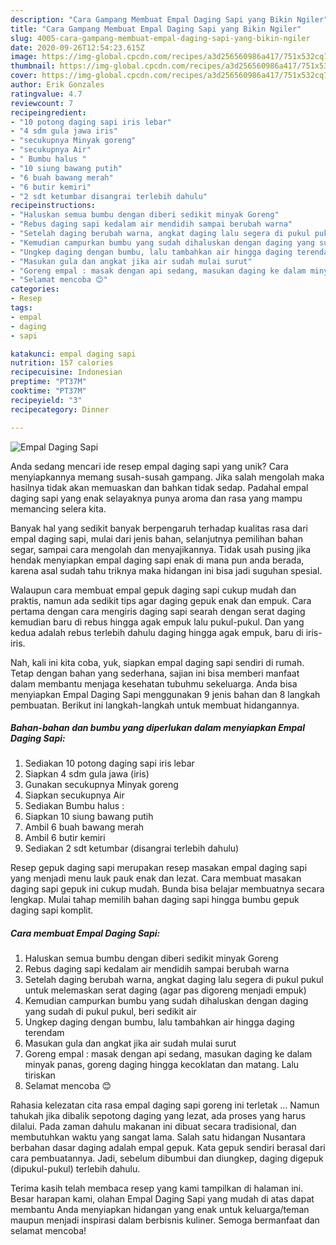 ```yaml
---
description: "Cara Gampang Membuat Empal Daging Sapi yang Bikin Ngiler"
title: "Cara Gampang Membuat Empal Daging Sapi yang Bikin Ngiler"
slug: 4005-cara-gampang-membuat-empal-daging-sapi-yang-bikin-ngiler
date: 2020-09-26T12:54:23.615Z
image: https://img-global.cpcdn.com/recipes/a3d256560986a417/751x532cq70/empal-daging-sapi-foto-resep-utama.jpg
thumbnail: https://img-global.cpcdn.com/recipes/a3d256560986a417/751x532cq70/empal-daging-sapi-foto-resep-utama.jpg
cover: https://img-global.cpcdn.com/recipes/a3d256560986a417/751x532cq70/empal-daging-sapi-foto-resep-utama.jpg
author: Erik Gonzales
ratingvalue: 4.7
reviewcount: 7
recipeingredient:
- "10 potong daging sapi iris lebar"
- "4 sdm gula jawa iris"
- "secukupnya Minyak goreng"
- "secukupnya Air"
- " Bumbu halus "
- "10 siung bawang putih"
- "6 buah bawang merah"
- "6 butir kemiri"
- "2 sdt ketumbar disangrai terlebih dahulu"
recipeinstructions:
- "Haluskan semua bumbu dengan diberi sedikit minyak Goreng"
- "Rebus daging sapi kedalam air mendidih sampai berubah warna"
- "Setelah daging berubah warna, angkat daging lalu segera di pukul pukul untuk melemaskan serat daging (agar pas digoreng menjadi empuk)"
- "Kemudian campurkan bumbu yang sudah dihaluskan dengan daging yang sudah di pukul pukul, beri sedikit air"
- "Ungkep daging dengan bumbu, lalu tambahkan air hingga daging terendam"
- "Masukan gula dan angkat jika air sudah mulai surut"
- "Goreng empal : masak dengan api sedang, masukan daging ke dalam minyak panas, goreng daging hingga kecoklatan dan matang. Lalu tiriskan"
- "Selamat mencoba 😊"
categories:
- Resep
tags:
- empal
- daging
- sapi

katakunci: empal daging sapi 
nutrition: 157 calories
recipecuisine: Indonesian
preptime: "PT37M"
cooktime: "PT37M"
recipeyield: "3"
recipecategory: Dinner

---
```



![Empal Daging Sapi](https://img-global.cpcdn.com/recipes/a3d256560986a417/751x532cq70/empal-daging-sapi-foto-resep-utama.jpg)

Anda sedang mencari ide resep empal daging sapi yang unik? Cara menyiapkannya memang susah-susah gampang. Jika salah mengolah maka hasilnya tidak akan memuaskan dan bahkan tidak sedap. Padahal empal daging sapi yang enak selayaknya punya aroma dan rasa yang mampu memancing selera kita.

Banyak hal yang sedikit banyak berpengaruh terhadap kualitas rasa dari empal daging sapi, mulai dari jenis bahan, selanjutnya pemilihan bahan segar, sampai cara mengolah dan menyajikannya. Tidak usah pusing jika hendak menyiapkan empal daging sapi enak di mana pun anda berada, karena asal sudah tahu triknya maka hidangan ini bisa jadi suguhan spesial.

Walaupun cara membuat empal gepuk daging sapi cukup mudah dan praktis, namun ada sedikit tips agar daging gepuk enak dan empuk. Cara pertama dengan cara mengiris daging sapi searah dengan serat daging kemudian baru di rebus hingga agak empuk lalu pukul-pukul. Dan yang kedua adalah rebus terlebih dahulu daging hingga agak empuk, baru di iris-iris.


Nah, kali ini kita coba, yuk, siapkan empal daging sapi sendiri di rumah. Tetap dengan bahan yang sederhana, sajian ini bisa memberi manfaat dalam membantu menjaga kesehatan tubuhmu sekeluarga. Anda bisa menyiapkan Empal Daging Sapi menggunakan 9 jenis bahan dan 8 langkah pembuatan. Berikut ini langkah-langkah untuk membuat hidangannya.

<!--inarticleads1-->

##### Bahan-bahan dan bumbu yang diperlukan dalam menyiapkan Empal Daging Sapi:

1. Sediakan 10 potong daging sapi iris lebar
1. Siapkan 4 sdm gula jawa (iris)
1. Gunakan secukupnya Minyak goreng
1. Siapkan secukupnya Air
1. Sediakan  Bumbu halus :
1. Siapkan 10 siung bawang putih
1. Ambil 6 buah bawang merah
1. Ambil 6 butir kemiri
1. Sediakan 2 sdt ketumbar (disangrai terlebih dahulu)


Resep gepuk daging sapi merupakan resep masakan empal daging sapi yang menjadi menu lauk pauk enak dan lezat. Cara membuat masakan daging sapi gepuk ini cukup mudah. Bunda bisa belajar membuatnya secara lengkap. Mulai tahap memilih bahan daging sapi hingga bumbu gepuk daging sapi komplit. 

<!--inarticleads2-->

##### Cara membuat Empal Daging Sapi:

1. Haluskan semua bumbu dengan diberi sedikit minyak Goreng
1. Rebus daging sapi kedalam air mendidih sampai berubah warna
1. Setelah daging berubah warna, angkat daging lalu segera di pukul pukul untuk melemaskan serat daging (agar pas digoreng menjadi empuk)
1. Kemudian campurkan bumbu yang sudah dihaluskan dengan daging yang sudah di pukul pukul, beri sedikit air
1. Ungkep daging dengan bumbu, lalu tambahkan air hingga daging terendam
1. Masukan gula dan angkat jika air sudah mulai surut
1. Goreng empal : masak dengan api sedang, masukan daging ke dalam minyak panas, goreng daging hingga kecoklatan dan matang. Lalu tiriskan
1. Selamat mencoba 😊


Rahasia kelezatan cita rasa empal daging sapi goreng ini terletak … Namun tahukah jika dibalik sepotong daging yang lezat, ada proses yang harus dilalui. Pada zaman dahulu makanan ini dibuat secara tradisional, dan membutuhkan waktu yang sangat lama. Salah satu hidangan Nusantara berbahan dasar daging adalah empal gepuk. Kata gepuk sendiri berasal dari cara pembuatannya. Jadi, sebelum dibumbui dan diungkep, daging digepuk (dipukul-pukul) terlebih dahulu. 

Terima kasih telah membaca resep yang kami tampilkan di halaman ini. Besar harapan kami, olahan Empal Daging Sapi yang mudah di atas dapat membantu Anda menyiapkan hidangan yang enak untuk keluarga/teman maupun menjadi inspirasi dalam berbisnis kuliner. Semoga bermanfaat dan selamat mencoba!

